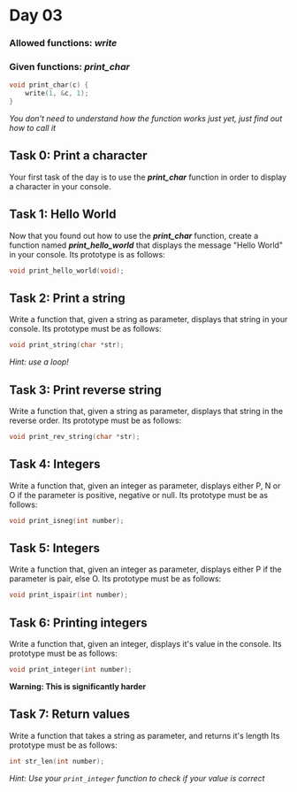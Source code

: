 # Day 03

### Allowed functions: _write_

### Given functions: **_print_char_**

```c
void print_char(c) {
	write(1, &c, 1);
}
```

_You don't need to understand how the function works just yet, just find out how to call it_

## Task 0: Print a character

Your first task of the day is to use the **_print_char_** function in order to display a character in your console.

## Task 1: Hello World

Now that you found out how to use the **_print_char_** function, create a function named **_print_hello_world_** that displays the message "Hello World" in your console. Its prototype is as follows:

```c
void print_hello_world(void);
```

## Task 2: Print a string

Write a function that, given a string as parameter, displays that string in your console.
Its prototype must be as follows:

```c
void print_string(char *str);
```

_Hint: use a loop!_

## Task 3: Print reverse string

Write a function that, given a string as parameter, displays that string in the reverse order.
Its prototype must be as follows:

```c
void print_rev_string(char *str);
```

## Task 4: Integers

Write a function that, given an integer as parameter, displays either P, N or O if the parameter is positive, negative or null.
Its prototype must be as follows:

```c
void print_isneg(int number);
```

## Task 5: Integers

Write a function that, given an integer as parameter, displays either P if the parameter is pair, else O.
Its prototype must be as follows:

```c
void print_ispair(int number);
```

## Task 6: Printing integers

Write a function that, given an integer, displays it's value in the console.
Its prototype must be as follows:

```c
void print_integer(int number);
```

**Warning: This is significantly harder**

## Task 7: Return values

Write a function that takes a string as parameter, and returns it's length
Its prototype must be as follows:

```c
int str_len(int number);
```

_Hint: Use your `print_integer` function to check if your value is correct_
